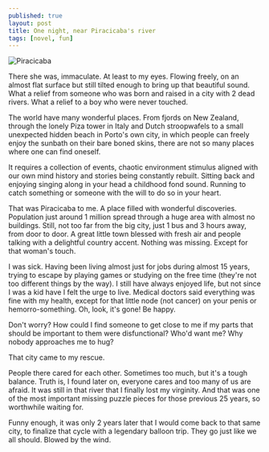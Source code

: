 ```yaml
---
published: true
layout: post
title: One night, near Piracicaba's river
tags: [novel, fun]
---
```


![Piracicaba](https://www.dropbox.com/s/esv7zg175verie1/IMG_0257%20me%20and%20her%20at%20piracicaba.JPG?dl=1)

There she was, immaculate. At least to my eyes. Flowing freely, on an almost flat surface but still tilted enough to bring up that beautiful sound. What a relief from someone who was born and raised in a city with 2 dead rivers. What a relief to a boy who were never touched.

The world have many wonderful places. From fjords on New Zealand, through the lonely Piza tower in Italy and Dutch stroopwafels to a small unexpected hidden beach in Porto's own city, in which people can freely enjoy the sunbath on their bare boned skins, there are not so many places where one can find oneself.

It requires a collection of events, chaotic environment stimulus aligned with our own mind history and stories being constantly rebuilt. Sitting back and enjoying singing along in your head a childhood fond sound. Running to catch something or someone with the will to do so in your heart.

That was Piracicaba to me. A place filled with wonderful discoveries. Population just around  1 million spread through a huge area with almost no buildings. Still, not too far from the big city, just 1 bus and 3 hours away, from door to door. A great little town blessed with fresh air and people talking with a delightful country accent. Nothing was missing. Except for that woman's touch.

I was sick. Having been living almost just for jobs during almost 15 years, trying to escape by playing games or studying on the free time (they're not too different things by the way). I still have always enjoyed life, but not since I was a kid have I felt the urge to live. Medical doctors said everything was fine with my health, except for that little node (not cancer) on your penis or hemorro-something. Oh, look, it's gone! Be happy.

Don't worry? How could I find someone to get close to me if my parts that should be important to them were disfunctional? Who'd want me? Why nobody approaches me to hug?

That city came to my rescue.

People there cared for each other. Sometimes too much, but it's a tough balance. Truth is, I found later on, everyone cares and too many of us are afraid. It was still in that river that I finally lost my virginity. And that was one of the most important missing puzzle pieces for those previous 25 years, so worthwhile waiting for.

Funny enough, it was only 2 years later that I would come back to that same city, to finalize that cycle with a legendary balloon trip. They go just like we all should. Blowed by the wind.

